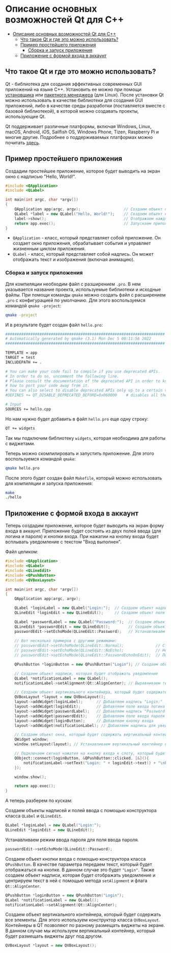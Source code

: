 
# Описание основных возможностей Qt для С++

- [Описание основных возможностей Qt для С++](#описание-основных-возможностей-qt-для-с)
  - [Что такое Qt и где это можно использовать?](#что-такое-qt-и-где-это-можно-использовать)
  - [Пример простейшего приложения](#пример-простейшего-приложения)
    - [Сборка и запуск приложения](#сборка-и-запуск-приложения)
  - [Приложение с формой входа в аккаунт](#приложение-с-формой-входа-в-аккаунт)

## Что такое Qt и где это можно использовать?

Qt - библиотека для создания эффективных современных GUI приложений на языке C++. Установить ее можно при помощи [установщика](https://www.qt.io/download) или [пакетного менеджера](https://wiki.qt.io/Install_Qt_5_on_Ubuntu) (для Linux). После установки Qt можно использовать в качестве библиотеки для создания GUI приложений, либо в качестве среды разработки (поставляется вместе с базовой библиотекой), в которой можно создавать проекты, использующие Qt.

Qt поддерживает различные платформы, включая Windows, Linux, macOS, Android, iOS, Sailfish OS, Windows Phone, Tizen, Raspberry Pi и многие другие. Подробнее о поддерживаемых платформах можно почитать [здесь](https://doc.qt.io/qt-5/supported-platforms.html).

## Пример простейшего приложения

Создадим простейшее приложение, которое будет выводить на экран окно с надписью "Hello, World!".

```cpp
#include <QApplication>
#include <QLabel>

int main(int argc, char *argv[])
{
    QApplication app(argc, argv);                   // Создаем объект приложения
    QLabel *label = new QLabel("Hello, World!");    // Создаем объект надписи
    label->show();                                  // Отображаем наждпись на экране
    return app.exec();                              // Запускаем приложение
}
```

- `QApplication` - класс, который представляет собой приложение. Он создает окно приложения, обрабатывает события и управляет жизненным циклом приложения.
- `QLabel` - класс, который представляет собой надпись. Он может отображать текст и изображения (включая анимацию).

### Сборка и запуск приложения

Для компиляции необходим файл с разширением `.pro`. В нем указывается название проекта, используемые библиотеки и исходные файлы. При помощи команды `qmake` можно создать файл с расширением `.pro` с конфигурацией по умолчанию. Для этого воспользуемся командой `qmake -project`:

```bash
qmake -project
```

И в результате будет создан файл `hello.pro`:

```bash
######################################################################
# Automatically generated by qmake (3.1) Mon Dec 5 00:11:56 2022
######################################################################

TEMPLATE = app
TARGET = test
INCLUDEPATH += .

# You can make your code fail to compile if you use deprecated APIs.
# In order to do so, uncomment the following line.
# Please consult the documentation of the deprecated API in order to know
# how to port your code away from it.
# You can also select to disable deprecated APIs only up to a certain version of Qt.
#DEFINES += QT_DISABLE_DEPRECATED_BEFORE=0x060000    # disables all the APIs deprecated before Qt 6.0.0

# Input
SOURCES += hello.cpp
```

Но нам нужно будет добавить в файл `hello.pro` еще одну строку:

```bash
QT += widgets
```

Так мы подключим библиотеку `widgets`, которая необходима для работы с виджетами.

Теперь можно скомпилировать и запустить приложение. Для этого воспользуемся командой `qmake`:

```bash
qmake hello.pro
```

После этого будет создан файл `Makefile`, который можно использовать для компиляции и запуска приложения:

```bash
make
./hello
```

## Приложение с формой входа в аккаунт

Теперь создадим приложение, которое будет выводить на экран форму входа в аккаунт. Приложение будет состоять из двух полей ввода (для логина и пароля) и кнопки входа. При нажатии на кнопку входа будет всплывать уведомление с текстом "Вход выполнен".

Файл целиком:

```cpp
#include <QApplication>
#include <QLabel>
#include <QLineEdit>
#include <QPushButton>
#include <QVBoxLayout>

int main(int argc, char *argv[])
{
    QApplication app(argc, argv);

    QLabel *loginLabel = new QLabel("Login:");  // Создаем объект надписи "Login:" 
    QLineEdit *loginEdit = new QLineEdit();     // Создаем объект поля ввода логина

    QLabel *passwordLabel = new QLabel("Password:");  // Создаем объект надписи "Password:"
    QLineEdit *passwordEdit = new QLineEdit();        // Создаем объект поля ввода пароля
    passwordEdit->setEchoMode(QLineEdit::Password);   // Устанавливаем режим ввода пароля
    
    // Вот несколько примеров с другими режимами:
    // passwordEdit->setEchoMode(QLineEdit::Normal);              // Стандартынй режим ввода текста
    // passwordEdit->setEchoMode(QLineEdit::NoEcho);              // Не показывать введенный текст
    // passwordEdit->setEchoMode(QLineEdit::PasswordEchoOnEdit);  // Показывать введенный текст, но скрывать его при потере фокуса

    QPushButton *loginButton = new QPushButton("Login"); // Создаем объект кнопки входа

    // Создаем объект надписи, которая будет отображать уведомление
    QLabel *notificationLabel = new QLabel();
    notificationLabel->setAlignment(Qt::AlignCenter); // Выравниваем текст по центру

    // Создаем объект вертикального контейнера, который будет содержать все элементы
    QVBoxLayout *layout = new QVBoxLayout();
    layout->addWidget(loginLabel);      // Добавляем надпись "Login:"
    layout->addWidget(loginEdit);       // Добавляем поле ввода логина
    layout->addWidget(passwordLabel);   // Добавляем надпись "Password:"
    layout->addWidget(passwordEdit);    // Добавляем поле ввода пароля
    layout->addWidget(loginButton);     // Добавляем кнопку входа
    layout->addWidget(notificationLabel); // Добавляем надпись для уведомления

    // Создаем объект окна, который будет содержать вертикальный контейнер
    QWidget window;
    window.setLayout(layout); // Устанавливаем вертикальный контейнер в качестве менеджера компоновки окна

    // Подключаем сигнал нажатия на кнопку входа к слоту, который будет отображать уведомление
    QObject::connect(loginButton, &QPushButton::clicked, [&](){
        notificationLabel->setText("Login: " + loginEdit->text() + "\nPassword: " + passwordEdit->text());
    });

    window.show();

    return app.exec();
}
```

А теперь разберем по кускам:

Создаем объекты надписей и полей ввода с помощью конструктора класса `QLabel` и `QLineEdit`.

```cpp
QLabel *loginLabel = new QLabel("Login:");
QLineEdit *loginEdit = new QLineEdit();
```

Устанавливаем режим ввода пароля для поля ввода пароля.

```cpp
passwordEdit->setEchoMode(QLineEdit::Password);
```

Создаем объект кнопки входа с помощью конструктора класса `QPushButton`. В качестве параметра передаем текст, который будет отображаться на кнопке. В данном случае это будет `"Login"`. Также создаем объект надписи, которая будет отображать уведомление и центрируем текст в ней с помощью метода `setAlignment` и флага `Qt::AlignCenter`.

```cpp
QPushButton *loginButton = new QPushButton("Login");
QLabel *notificationLabel = new QLabel();
notificationLabel->setAlignment(Qt::AlignCenter);
```

Создаем объект вертикального контейнера, который будет содержать все элементы. Для этого используем конструктор класса `QVBoxLayout`. Контейнеры в QT позволяют по разному размещать виджеты на экране. В данном случае мы используем вертикальный контейнер, который будет размещать виджеты друг под другом. 

```cpp
QVBoxLayout *layout = new QVBoxLayout();
```
